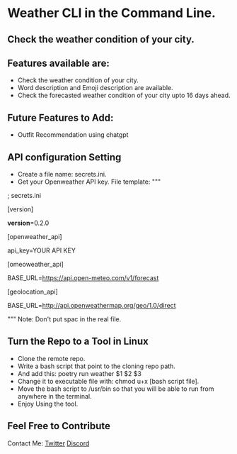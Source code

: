 # Weather CLI in the Command Line.

## Check the weather condition of your city.

## Features available are:

- Check the weather condition of your city.
- Word description and Emoji description are available.
- Check the forecasted weather condition of your city upto 16 days ahead.

## Future Features to Add:
- Outfit Recommendation using chatgpt

## API configuration Setting
- Create a file name: secrets.ini.
- Get your Openweather API key.
File template:
"""

; secrets.ini

[version]

__version__=0.2.0

[openweather_api]

api_key=YOUR API KEY

[omeoweather_api]

BASE_URL=https://api.open-meteo.com/v1/forecast

[geolocation_api]

BASE_URL=http://api.openweathermap.org/geo/1.0/direct

"""
Note: Don't put spac in the real file.

## Turn the Repo to a Tool in Linux
- Clone the remote repo.
- Write a bash script that point to the cloning repo path.
- And add this: poetry run weather $1 $2 $3
- Change it to executable file with: chmod u+x [bash script file].
- Move the bash script to /usr/bin so that you will be able to run from anywhere
in the terminal.
- Enjoy Using the tool.

## Feel Free to Contribute
Contact Me:
[Twitter](https://twitter.com/PymodeD)
[Discord]()
